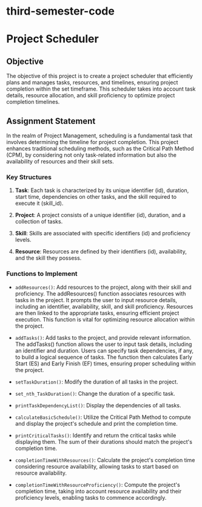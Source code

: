 ﻿# third-semester-code
# Project Scheduler

## Objective
The objective of this project is to create a project scheduler that efficiently plans and manages tasks, resources, and timelines, ensuring project completion within the set timeframe. This scheduler takes into account task details, resource allocation, and skill proficiency to optimize project completion timelines.

## Assignment Statement
In the realm of Project Management, scheduling is a fundamental task that involves determining the timeline for project completion. This project enhances traditional scheduling methods, such as the Critical Path Method (CPM), by considering not only task-related information but also the availability of resources and their skill sets.

### Key Structures
1. **Task**: Each task is characterized by its unique identifier (id), duration, start time, dependencies on other tasks, and the skill required to execute it (skill_id).

2. **Project**: A project consists of a unique identifier (id), duration, and a collection of tasks.

3. **Skill**: Skills are associated with specific identifiers (id) and proficiency levels.

4. **Resource**: Resources are defined by their identifiers (id), availability, and the skill they possess.

### Functions to Implement
- `addResources()`: Add resources to the project, along with their skill and proficiency.
The addResources() function associates resources with tasks in the project. It prompts the user to input resource details, including an identifier, availability, skill, and skill proficiency. Resources are then linked to the appropriate tasks, ensuring efficient project execution. This function is vital for optimizing resource allocation within the project.


- `addTasks()`: Add tasks to the project, and provide relevant information.
The addTasks() function allows the user to input task details, including an identifier and duration. Users can specify task dependencies, if any, to build a logical sequence of tasks. The function then calculates Early Start (ES) and Early Finish (EF) times, ensuring proper scheduling within the project.

  
- `setTaskDuration()`: Modify the duration of all tasks in the project.
- `set_nth_TaskDuration()`: Change the duration of a specific task.
- `printTaskDependencyList()`: Display the dependencies of all tasks.
- `calculateBasicSchedule()`: Utilize the Critical Path Method to compute and display the project's schedule and print the completion time.
- `printCriticalTasks()`: Identify and return the critical tasks while displaying them. The sum of their durations should match the project's completion time.
- `completionTimeWithResources()`: Calculate the project's completion time considering resource availability, allowing tasks to start based on resource availability.
- `completionTimeWithResourceProficiency()`: Compute the project's completion time, taking into account resource availability and their proficiency levels, enabling tasks to commence accordingly.

